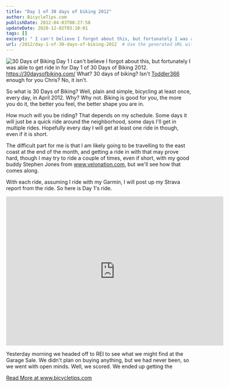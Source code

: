 ```yaml
---
title: "Day 1 of 30 days of biking 2012"
author: BicycleTips.com
publishDate: 2012-04-03T00:27:58
updateDate: 2020-12-02T03:10:01
tags: []
excerpt: " I can't believe I forgot about this, but fortunately I was able to get ride in for Day 1 of 30 Days of Biking 2012. https://30daysofbiking.com/ What? 30 days of biking? Isn't Toddler366 enough for you Chris? No, it isn't.  So what is 30 Days of Biking? Well, plain and simple, bicycling at least once, every day, in April 2012. Why? Why not. Biking is good for you, the more you do it, the better you feel, the better shape you are in.  How much will you be riding? That depends on my schedule. Some days it will just be a quick ride around the neighborhood, some days I'll get in multiple rides. Hopefully every day I will get at least one ride in though, even if it is short.  The difficult part for me is that I am likely going to be travelling to the east coast at the end of the month, and getting a ride in with that may prove hard, though I may try to ride a couple of times, even if short, with my good buddy Stephen Jones from www.velonation.com, but we'll see how that comes along.  With each ride, assuming I ride with my Garmin, I will post up my Strava report from the ride. So here is Day 1's ride.    Yesterday morning we headed off to REI to see what we might find at the Garage Sale. We didn't plan on buying anything, but we had never been, so we went with open minds. Well, we scored. We ended up getting the "
url: /2012/day-1-of-30-days-of-biking-2012  # Use the generated URL with year
---
```

<p><img alt="30 Days of Biking Day 1" src="https://www.bicycletips.com/portals/18/content/April-1-12-705.jpg" /> I can't believe I forgot about this, but fortunately I was able to get ride in for Day 1 of 30 Days of Biking 2012. <a href="https://30daysofbiking.com/">https://30daysofbiking.com/</a> What? 30 days of biking? Isn't <a href="https://www.flickr.com/photos/chammond/sets/72157628676234297/" target="_blank">Toddler366</a> enough for you Chris? No, it isn't.</p>  <p>So what is 30 Days of Biking? Well, plain and simple, bicycling at least once, every day, in April 2012. Why? Why not. Biking is good for you, the more you do it, the better you feel, the better shape you are in.</p>  <p>How much will you be riding? That depends on my schedule. Some days it will just be a quick ride around the neighborhood, some days I'll get in multiple rides. Hopefully every day I will get at least one ride in though, even if it is short.</p>  <p>The difficult part for me is that I am likely going to be travelling to the east coast at the end of the month, and getting a ride in with that may prove hard, though I may try to ride a couple of times, even if short, with my good buddy Stephen Jones from <a href="https://www.velonation.com">www.velonation.com</a>, but we'll see how that comes along.</p>  <p>With each ride, assuming I ride with my Garmin, I will post up my Strava report from the ride. So here is Day 1's ride.</p>  <p><iframe allowtransparency="true" frameborder="0" height="405" scrolling="no" src="https://app.strava.com/runs/6074081/embed/5a5eb9f3d4d95a8aa06af4a7dd6355af82dbe2f5" width="590"></iframe></p>  <p>Yesterday morning we headed off to REI to see what we might find at the Garage Sale. We didn't plan on buying anything, but we had never been, so we went with open minds. Well, we scored. We ended up getting the</p>  <a href="https://www.bicycletips.com/day-1-of-30-days-of-biking-2012">Read More at www.bicycletips.com</a>
